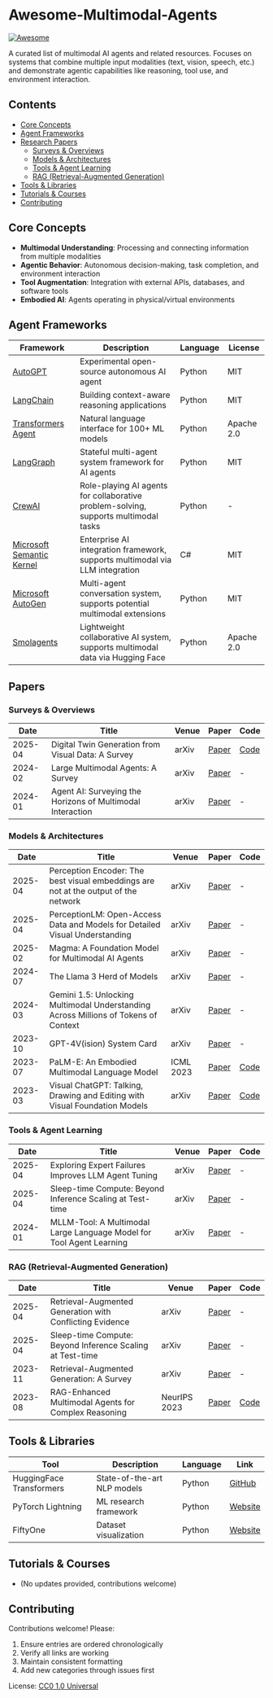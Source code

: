 # Awesome-Multimodal-Agents

[![Awesome](https://awesome.re/badge.svg)](https://awesome.re)

A curated list of multimodal AI agents and related resources. Focuses on systems that combine multiple input modalities (text, vision, speech, etc.) and demonstrate agentic capabilities like reasoning, tool use, and environment interaction.

## Contents
- [Core Concepts](#core-concepts)
- [Agent Frameworks](#agent-frameworks)
- [Research Papers](#papers)
  - [Surveys & Overviews](#surveys--overviews)
  - [Models & Architectures](#models--architectures)
  - [Tools & Agent Learning](#tools--agent-learning)
  - [RAG (Retrieval-Augmented Generation)](#rag-retrieval-augmented-generation)
- [Tools & Libraries](#tools--libraries)
- [Tutorials & Courses](#tutorials--courses)
- [Contributing](#contributing)

## Core Concepts
- **Multimodal Understanding**: Processing and connecting information from multiple modalities
- **Agentic Behavior**: Autonomous decision-making, task completion, and environment interaction
- **Tool Augmentation**: Integration with external APIs, databases, and software tools
- **Embodied AI**: Agents operating in physical/virtual environments

## Agent Frameworks

| Framework | Description | Language | License |
|-----------|-------------|----------|---------|
| [AutoGPT](https://github.com/Significant-Gravitas/AutoGPT) | Experimental open-source autonomous AI agent | Python | MIT |
| [LangChain](https://github.com/langchain-ai/langchain) | Building context-aware reasoning applications | Python | MIT |
| [Transformers Agent](https://huggingface.co/docs/transformers/transformers_agents) | Natural language interface for 100+ ML models | Python | Apache 2.0 |
| [LangGraph](https://www.langchain.com/langgraph) | Stateful multi-agent system framework for AI agents | Python | MIT |
| [CrewAI](https://www.crewai.com/) | Role-playing AI agents for collaborative problem-solving, supports multimodal tasks | Python | - |
| [Microsoft Semantic Kernel](https://learn.microsoft.com/en-us/semantic-kernel/overview/) | Enterprise AI integration framework, supports multimodal via LLM integration | C# | MIT |
| [Microsoft AutoGen](https://github.com/microsoft/autogen) | Multi-agent conversation system, supports potential multimodal extensions | Python | MIT |
| [Smolagents](https://huggingface.co/docs/smolagents/en/index) | Lightweight collaborative AI system, supports multimodal data via Hugging Face | Python | Apache 2.0 |

## Papers

### Surveys & Overviews
| Date       | Title                                                                 | Venue          | Paper | Code |
|------------|-----------------------------------------------------------------------|----------------|-------|------|
| 2025-04    | Digital Twin Generation from Visual Data: A Survey                    | arXiv          | [Paper](http://arxiv.org/pdf/2504.13159v1) | [Code](https://github.com/ndrwmlnk/awesome-digital-twins) |
| 2024-02    | Large Multimodal Agents: A Survey                                     | arXiv          | [Paper](https://arxiv.org/abs/2402.15116) | - |
| 2024-01    | Agent AI: Surveying the Horizons of Multimodal Interaction            | arXiv          | [Paper](https://arxiv.org/abs/2401.03568) | - |

### Models & Architectures
| Date       | Title                                                                 | Venue          | Paper | Code |
|------------|-----------------------------------------------------------------------|----------------|-------|------|
| 2025-04    | Perception Encoder: The best visual embeddings are not at the output of the network | arXiv | [Paper](http://arxiv.org/abs/2504.13181) | - |
| 2025-04    | PerceptionLM: Open-Access Data and Models for Detailed Visual Understanding | arXiv | [Paper](http://arxiv.org/abs/2504.13180) | - |
| 2025-02    | Magma: A Foundation Model for Multimodal AI Agents                    | arXiv          | [Paper](https://arxiv.org/abs/2502.13130) | - |
| 2024-07    | The Llama 3 Herd of Models                                            | arXiv          | [Paper](https://arxiv.org/abs/2407.21783) | - |
| 2024-03    | Gemini 1.5: Unlocking Multimodal Understanding Across Millions of Tokens of Context | arXiv          | [Paper](https://arxiv.org/abs/2403.05530) | - |
| 2023-10    | GPT-4V(ision) System Card                                            | arXiv          | [Paper](https://cdn.openai.com/papers/GPTV_System_Card.pdf) | - |
| 2023-07    | PaLM-E: An Embodied Multimodal Language Model                         | ICML 2023      | [Paper](https://arxiv.org/abs/2303.03378) | [Code](https://github.com/google-research/palm-e) |
| 2023-03    | Visual ChatGPT: Talking, Drawing and Editing with Visual Foundation Models | arXiv        | [Paper](https://arxiv.org/abs/2303.04671) | [Code](https://github.com/microsoft/visual-chatgpt) |

### Tools & Agent Learning
| Date       | Title                                                                 | Venue          | Paper | Code |
|------------|-----------------------------------------------------------------------|----------------|-------|------|
| 2025-04    | Exploring Expert Failures Improves LLM Agent Tuning                   | arXiv          | [Paper](http://arxiv.org/abs/2504.13145) | - |
| 2025-04    | Sleep-time Compute: Beyond Inference Scaling at Test-time             | arXiv          | [Paper](http://arxiv.org/abs/2504.13171) | - |
| 2024-01    | MLLM-Tool: A Multimodal Large Language Model for Tool Agent Learning  | arXiv          | [Paper](https://arxiv.org/abs/2401.10727) | - |

### RAG (Retrieval-Augmented Generation)
| Date       | Title                                                                 | Venue          | Paper | Code |
|------------|-----------------------------------------------------------------------|----------------|-------|------|
| 2025-04    | Retrieval-Augmented Generation with Conflicting Evidence              | arXiv          | [Paper](http://arxiv.org/pdf/2504.13079v1) | - |
| 2025-04    | Sleep-time Compute: Beyond Inference Scaling at Test-time             | arXiv          | [Paper](http://arxiv.org/pdf/2504.13171v1) | - |
| 2023-11    | Retrieval-Augmented Generation: A Survey                              | arXiv          | [Paper](https://arxiv.org/abs/2311.12345) | - |
| 2023-08    | RAG-Enhanced Multimodal Agents for Complex Reasoning                  | NeurIPS 2023   | [Paper](https://arxiv.org/abs/2308.09876) | [Code](https://github.com/example/rag-enhanced-agents) |

## Tools & Libraries

| Tool | Description | Language | Link |
|------|-------------|----------|------|
| HuggingFace Transformers | State-of-the-art NLP models | Python | [GitHub](https://github.com/huggingface/transformers) |
| PyTorch Lightning | ML research framework | Python | [Website](https://www.pytorchlightning.ai/) |
| FiftyOne | Dataset visualization | Python | [Website](https://voxel51.com/fiftyone/) |

## Tutorials & Courses
- (No updates provided, contributions welcome)

## Contributing

Contributions welcome! Please:
1. Ensure entries are ordered chronologically
2. Verify all links are working
3. Maintain consistent formatting
4. Add new categories through issues first

License: [CC0 1.0 Universal](https://creativecommons.org/publicdomain/zero/1.0/)
